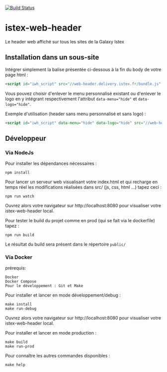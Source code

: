 [![Build Status](https://travis-ci.org/istex/istex-header.svg?branch=master)](https://travis-ci.org/istex/istex-header)
# istex-web-header

Le header web affiché sur tous les sites de la Galaxy Istex

## Installation dans un sous-site

Intégrer simplement la balise présentée ci-dessous à la fin du body de votre page html :
```html
<script id="iwh_script" src="//web-header.delivery.istex.fr/bundle.js" ></script>
```
Vous pouvez choisir d'enlever le menu personnalisé existant ou d'enlever le logo en y intégrant respectivement l'attribut `data-menu="hide"` et `data-logo="hide"`.

Exemple d'utilisation (header sans menu personnalisé et sans logo) :
```html
<script id="iwh_script" data-menu="hide" data-logo="hide" src="//web-header.delivery.istex.fr/bundle.js" ></script>
```

## Développeur

### Via NodeJs

Pour installer les dépendances nécessaires :
```
npm install
```

Pour lancer un serveur web visualisant votre index.html et qui recharge en temps réel les modifications réalisées dans src/ (js, css, html ...) tapez ceci :
```
npm run watch
```
Ouvrez alors votre navigateur sur http://localhost:8080 pour visualiser votre istex-web-header local.

Pour tester le build du projet comme en prod (qui se fait via le dockerfile) tapez :
```
npm run build
```
Le résultat du build sera présent dans le répertoire `public/`

### Via Docker

prérequis: 

    Docker
    Docker Compose
    Pour le développement : Git et Make

Pour installer et lancer en mode développement/debug :
```
make install
make run-debug
```
Ouvrez alors votre navigateur sur http://localhost:8080 pour visualiser votre istex-web-header local.

Pour installer et lancer en mode production :
```
make build
make run-prod
```

Pour connaître les autres commandes disponibles :
```
make help
```
